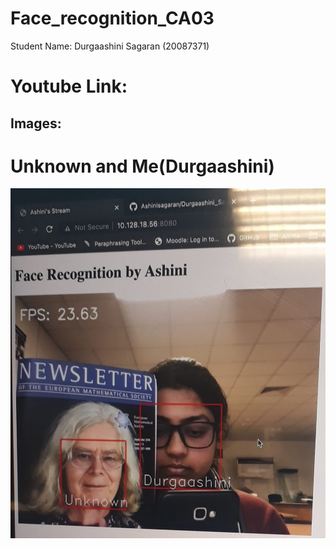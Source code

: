 # Face_recognition_CA03

Student Name: Durgaashini Sagaran (20087371)

# Youtube Link:



## Images:

# Unknown and Me(Durgaashini)

![Unknown and Me](/result/Unknown&Me.jpeg)
